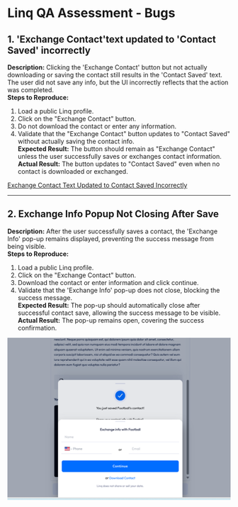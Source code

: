 # Linq QA Assessment - Bugs

## 1. 'Exchange Contact'text updated to 'Contact Saved' incorrectly  
**Description:** Clicking the 'Exchange Contact' button but not actually downloading or saving the contact still results in the 'Contact Saved' text. The user did not save any info, but the UI incorrectly reflects that the action was completed.  
**Steps to Reproduce:**  
1. Load a public Linq profile.  
2. Click on the "Exchange Contact" button.  
3. Do not download the contact or enter any information.  
4. Validate that the "Exchange Contact" button updates to "Contact Saved" without actually saving the contact info.  
**Expected Result:** The button should remain as "Exchange Contact" unless the user successfully saves or exchanges contact information.  
**Actual Result:** The button updates to "Contact Saved" even when no contact is downloaded or exchanged.  

[Exchange Contact Text Updated to Contact Saved Incorrectly](./assets/bugs/Recording%202025-04-01%20093214.mp4)

---

## 2. Exchange Info Popup Not Closing After Save  
**Description:** After the user successfully saves a contact, the 'Exchange Info' pop-up remains displayed, preventing the success message from being visible.  
**Steps to Reproduce:**  
1. Load a public Linq profile.  
2. Click on the "Exchange Contact" button.  
3. Download the contact or enter information and click continue.  
4. Validate that the 'Exchange Info' pop-up does not close, blocking the success message.  
**Expected Result:** The pop-up should automatically close after successful contact save, allowing the success message to be visible.  
**Actual Result:** The pop-up remains open, covering the success confirmation.  

![Exchange info pop-up not closing after save](./assets/bugs/Screenshot%202025-04-01%20091923.png)


